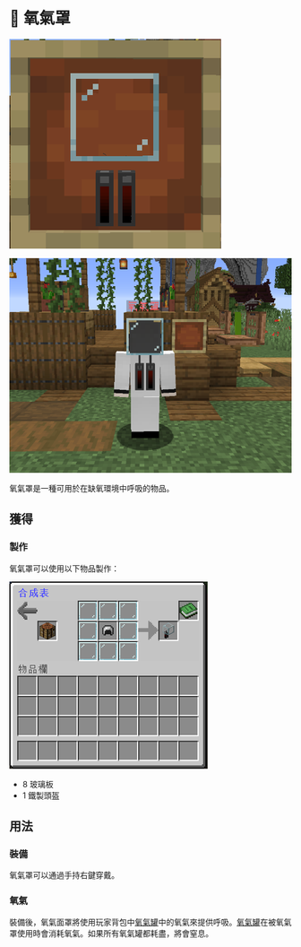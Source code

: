 # 💨 氧氣罩

![](<../.gitbook/assets/image (120).png>)

![](<../.gitbook/assets/image (118).png>)

氧氣罩是一種可用於在缺氧環境中呼吸的物品。

## 獲得

### 製作

氧氣罩可以使用以下物品製作：

![](<../.gitbook/assets/image (121).png>)

* 8 玻璃板
* 1 鐵製頭盔

## 用法

### 裝備

氧氣罩可以通過手持右鍵穿戴。

### 氧氣

裝備後，氧氣面罩將使用玩家背包中[氧氣罐](Oxygen-Tank.md)中的氧氣來提供呼吸。[氧氣罐](Oxygen-Tank.md)在被氧氣罩使用時會消耗氧氣。如果所有氧氣罐都耗盡，將會窒息。
